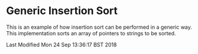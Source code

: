 # Generic Insertion Sort
This is an example of how insertion sort can be performed in a generic way. This
implementation sorts an array of pointers to strings to be sorted.

Last Modified Mon 24 Sep 13:36:17 BST 2018
